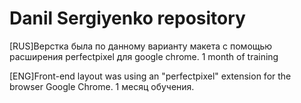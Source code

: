 # Danil Sergiyenko repository

[RUS]Верстка была по данному варианту макета с помощью расширения perfectpixel для google chrome. 1 month of training

[ENG]Front-end layout was using an "perfectpixel" extension for the browser Google Chrome. 1 месяц обучения.



